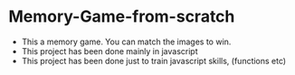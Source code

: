 # Memory-Game-from-scratch

* This a memory game. You can match the images to win.
* This project has been done mainly in javascript
* This project has been done just to train javascript skills, (functions etc)

